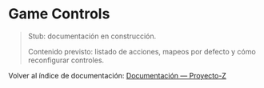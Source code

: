 # Game Controls

> Stub: documentación en construcción.
>
> Contenido previsto: listado de acciones, mapeos por defecto y cómo reconfigurar controles.

Volver al índice de documentación: [Documentación — Proyecto-Z](../README.md)
